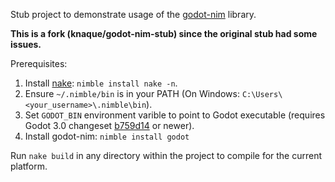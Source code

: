 Stub project to demonstrate usage of the [godot-nim](https://github.com/pragmagic/godot-nim) library.

**This is a fork (knaque/godot-nim-stub) since the original stub had some issues.**

Prerequisites:

1. Install [nake](https://github.com/fowlmouth/nake): `nimble install nake -n`.
2. Ensure `~/.nimble/bin` is in your PATH (On Windows: `C:\Users\<your_username>\.nimble\bin`).
3. Set `GODOT_BIN` environment varible to point to Godot executable (requires Godot 3.0 changeset [b759d14](https://github.com/godotengine/godot/commit/b759d1416f574e5b642413edd623b04f2a1d20ad) or newer).
4. Install godot-nim: `nimble install godot`

Run `nake build` in any directory within the project to compile for the current platform.
